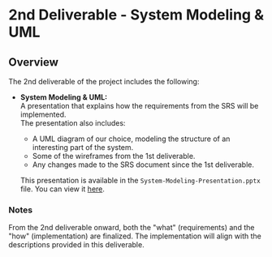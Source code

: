 # 2nd Deliverable - System Modeling & UML

## Overview
The 2nd deliverable of the project includes the following:

- **System Modeling & UML:**  
  A presentation that explains how the requirements from the SRS will be implemented.  
  The presentation also includes:
    - A UML diagram of our choice, modeling the structure of an interesting part of the system.
    - Some of the wireframes from the 1st deliverable.
    - Any changes made to the SRS document since the 1st deliverable.

  This presentation is available in the `System-Modeling-Presentation.pptx` file. You can view it [here](./System-Modeling-Presentation.pptx).

### Notes
From the 2nd deliverable onward, both the "what" (requirements) and the "how" (implementation) are finalized. The implementation will align with the descriptions provided in this deliverable.